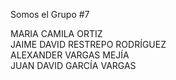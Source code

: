 Somos el Grupo #7

MARIA CAMILA ORTIZ  
JAIME DAVID RESTREPO RODRÍGUEZ  
ALEXANDER VARGAS MEJÍA  
JUAN DAVID GARCÍA VARGAS
